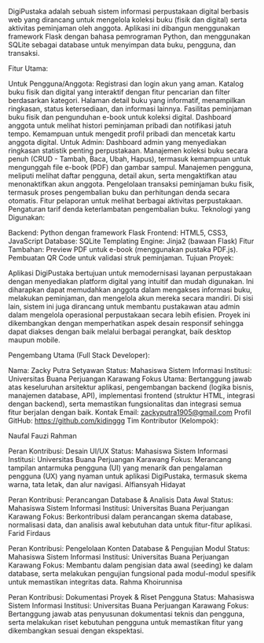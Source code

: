DigiPustaka adalah sebuah sistem informasi perpustakaan digital berbasis web yang dirancang untuk mengelola koleksi buku (fisik dan digital) serta aktivitas peminjaman oleh anggota. Aplikasi ini dibangun menggunakan framework Flask dengan bahasa pemrograman Python, dan menggunakan SQLite sebagai database untuk menyimpan data buku, pengguna, dan transaksi.

Fitur Utama:

Untuk Pengguna/Anggota:
Registrasi dan login akun yang aman.
Katalog buku fisik dan digital yang interaktif dengan fitur pencarian dan filter berdasarkan kategori.
Halaman detail buku yang informatif, menampilkan ringkasan, status ketersediaan, dan informasi lainnya.
Fasilitas peminjaman buku fisik dan pengunduhan e-book untuk koleksi digital.
Dashboard anggota untuk melihat histori peminjaman pribadi dan notifikasi jatuh tempo.
Kemampuan untuk mengedit profil pribadi dan mencetak kartu anggota digital.
Untuk Admin:
Dashboard admin yang menyediakan ringkasan statistik penting perpustakaan.
Manajemen koleksi buku secara penuh (CRUD - Tambah, Baca, Ubah, Hapus), termasuk kemampuan untuk mengunggah file e-book (PDF) dan gambar sampul.
Manajemen pengguna, meliputi melihat daftar pengguna, detail akun, serta mengaktifkan atau menonaktifkan akun anggota.
Pengelolaan transaksi peminjaman buku fisik, termasuk proses pengembalian buku dan perhitungan denda secara otomatis.
Fitur pelaporan untuk melihat berbagai aktivitas perpustakaan.
Pengaturan tarif denda keterlambatan pengembalian buku.
Teknologi yang Digunakan:

Backend: Python dengan framework Flask
Frontend: HTML5, CSS3, JavaScript
Database: SQLite
Templating Engine: Jinja2 (bawaan Flask)
Fitur Tambahan:
Preview PDF untuk e-book (menggunakan pustaka PDF.js).
Pembuatan QR Code untuk validasi struk peminjaman.
Tujuan Proyek:

Aplikasi DigiPustaka bertujuan untuk memodernisasi layanan perpustakaan dengan menyediakan platform digital yang intuitif dan mudah digunakan. Ini diharapkan dapat memudahkan anggota dalam mengakses informasi buku, melakukan peminjaman, dan mengelola akun mereka secara mandiri. Di sisi lain, sistem ini juga dirancang untuk membantu pustakawan atau admin dalam mengelola operasional perpustakaan secara lebih efisien. Proyek ini dikembangkan dengan memperhatikan aspek desain responsif sehingga dapat diakses dengan baik melalui berbagai perangkat, baik desktop maupun mobile.

Pengembang Utama (Full Stack Developer):

Nama: Zacky Putra Setyawan
Status: Mahasiswa Sistem Informasi
Institusi: Universitas Buana Perjuangan Karawang
Fokus Utama: Bertanggung jawab atas keseluruhan arsitektur aplikasi, pengembangan backend (logika bisnis, manajemen database, API), implementasi frontend (struktur HTML, integrasi dengan backend), serta memastikan fungsionalitas dan integrasi semua fitur berjalan dengan baik.
Kontak Email: zackyputra1905@gmail.com
Profil GitHub: https://github.com/kidinggg
Tim Kontributor (Kelompok):

Naufal Fauzi Rahman

Peran Kontribusi: Desain UI/UX
Status: Mahasiswa Sistem Informasi
Institusi: Universitas Buana Perjuangan Karawang
Fokus: Merancang tampilan antarmuka pengguna (UI) yang menarik dan pengalaman pengguna (UX) yang nyaman untuk aplikasi DigiPustaka, termasuk skema warna, tata letak, dan alur navigasi.
Alfiansyah Hidayat

Peran Kontribusi: Perancangan Database & Analisis Data Awal
Status: Mahasiswa Sistem Informasi
Institusi: Universitas Buana Perjuangan Karawang
Fokus: Berkontribusi dalam perancangan skema database, normalisasi data, dan analisis awal kebutuhan data untuk fitur-fitur aplikasi.
Farid Firdaus

Peran Kontribusi: Pengelolaan Konten Database & Pengujian Modul
Status: Mahasiswa Sistem Informasi
Institusi: Universitas Buana Perjuangan Karawang
Fokus: Membantu dalam pengisian data awal (seeding) ke dalam database, serta melakukan pengujian fungsional pada modul-modul spesifik untuk memastikan integritas data.
Rahma Khoirunnisa

Peran Kontribusi: Dokumentasi Proyek & Riset Pengguna
Status: Mahasiswa Sistem Informasi
Institusi: Universitas Buana Perjuangan Karawang
Fokus: Bertanggung jawab atas penyusunan dokumentasi teknis dan pengguna, serta melakukan riset kebutuhan pengguna untuk memastikan fitur yang dikembangkan sesuai dengan ekspektasi.
